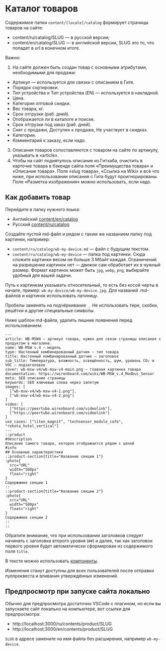 # Каталог товаров

Содержимое папки `content/[locale]/catalog` формирует страницы товаров на сайте:
* content/ru/catalog/SLUG — в русской версии;
* content/en/catalog/SLUG — в английской версии, SLUG это то, что попадет в url в конечном итоге.

Важно:
1. На сайте должен быть создан товар с основными атрибутами, необходимыми для продажи:
 * Артикул — используется для связки с описанием в Гите.
 * Порядок сортировки.
 * Тип устройства и Тип устройства (EN) — используется в накладной.
 * Цена.
 * Категория оптовой скидки.
 * Вес товара, кг.
 * Срок отгрузки (раб. дней).
 * Отображается ли в каталоге и поиске.
 * Срок отгрузки под заказ (раб. дней).
 * Снят с продажи, Доступен к продаже, Не участвует в скидках.
 * Категории.
 * Комментарий к заказу, если надо.
3. Описания товаров сопоставляются с товаром на сайте по артикулу, указывать в «article».
4. Чтобы на сайт поднятулось описание из Гитхаба, очистить в карточке товара в бэкенде сайта поля «Преимущества товара» и «Описание товара». Поля «slug товара», «Ссылка на Wiki» и всё что ниже, при использовании описания с Гита будут проигнорированы. Поле «Разметка изображения» можно использовать, если надо.

## Как добавить товар

Перейдите в папку нужного языка:
* Английский [content/en/catalog](/content/en/catalog)
* Русский [content/ru/catalog](/content/ru/catalog)

Создайте пустой md-файл и рядом с таким же названием папку под картинки, например:
* `content/ru/catalog/wb-my-device.md` — файл с будущим текстом.
* `content/ru/catalog/wb-my-device` — папка под картинки. Сюда сложите картинки весом не больше 3 Мбайт каждая. Ограничений на разрешение картинок нет — движок сам обработает их в нужный размер. Формат картинок может быть `jpg`, `webp`, `png`, выбирайте удобный для вашей задачи.

Путь к картинкам указывать относительный, то есть без косой черты в начале, пример: `wb-my-device/wb-my-device.jpg`.
Для названий .md-файлов и картинок использовать латиницу.

Пробелы заменять на подчёркивание `_`. Не использовать тире, скобки, решётки и другие специальные символы.


Ниже шаблон md-файла, удалить лишние появнения перед использованием:
```
---
article: WB-MSW4 — артикул товара, нужен для связи страницы описания с продуктом в магазине.
name: WB-MSW v.4 — модель
type: Настенный комбинированный датчик — тип товара
title: Настенный комбинированный датчик — заголовок
sub_title: Температура, влажность, освещённость, шум, уровень CO₂ и VOC — подзаголовок
cover: wb-msw-v4/wb-msw-v4-main.png — главная картинка товара
documentation: https://wirenboard.com/wiki/WB-MSW_v.4_Modbus_Sensor
meta: SEO описание страницы
keywords: SEO ключевые слова через запятую
images: [
  ["wb-msw-v4/wb-msw-v4-1.png"],
  ["wb-msw-v4/wb-msw-v4-2.png"]
]
video: [
  ["https://peertube.wirenboard.com/videolink"],
  ["https://peertube.wirenboard.com/videolink"]
]
use_cases: ["liten_magnit", "techsensor_module_cafe", "rekota_hotel_vertical"]
---
::product
#description
Описание самого товара, которое отображается рядом с ценой
#info
## Основные характеристики
::product-section{title="Название секции 1"}
:photo{
  src="URL"
  width="500px"
  float="right"
}
Содержимое секции 1
::
::product-section{title="Название секции 2"}
:photo{
  src="URL"
  width="500px"
  float="right"
}
Содержимое секции 2
::
::
```
Обратите внимание, что при использовании заголовков следует начинать с заголовка второго уровня (`##`) и далее, так как заголовок первого уровня будет автоматически сформирован из содержимого поля `title`.

В тексте можно использовать [компоненты](./components.md).

Изменения станут доступны для всех пользователей после отправки пуллреквеста и вливания утверждённых изменений.


## Предпросмотр при запуске сайта локально

Обычно для предпросмотра достаточно VSCode с плагином, но если вы запускаете сайт локально на компьютере, вот ссылки для предпросмотра: 
- http://localhost:3000/ru/contents/product/SLUG
- http://localhost:3000/en/contents/product/SLUG

`SLUG` в адресе замените на имя файла без расширения, например `wb-my-device`.
